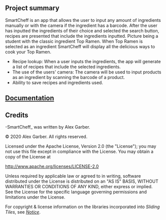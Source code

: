 ## Project summary

SmartCheff is an app that allows the user to input any amount of ingredients manually or with the camera if the ingredient has a barcode. After the user has inputted the ingredients of their choice and selected the search button, recipes are presented that include the ingredients inputted.
Picture being a student with the classic ingredient Top Ramen. When Top Ramen is selected as an ingredient SmartCheff will display all the delicious ways to cook your Top Ramen.
* Recipe lookup: When a user inputs the ingredients, the app will generate a list of recipes that include the selected ingredients.
* The use of the users' camera: The camera will be used to input products as an ingredient by scanning the barcode of a product.
* Ability to save recipes and ingredients used.

## [Documentation](work/documentation.md)


## Credits

-SmartCheff_ was written by Alex Garber.

&copy; 2020 Alex Garber. All rights reserved.

Licensed under the Apache License, Version 2.0 (the "License");
you may not use this file except in compliance with the License.
You may obtain a copy of the License at

<http://www.apache.org/licenses/LICENSE-2.0>

Unless required by applicable law or agreed to in writing, software
distributed under the License is distributed on an "AS IS" BASIS,
WITHOUT WARRANTIES OR CONDITIONS OF ANY KIND, either express or implied.
See the License for the specific language governing permissions and
limitations under the License.

For copyright &amp; license information on the libraries incorporated into _Sliding Tiles_, see [_Notice_](notice.md).






